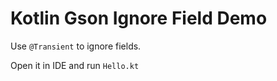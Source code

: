 Kotlin Gson Ignore Field Demo
=============================

Use `@Transient` to ignore fields.

Open it in IDE and run `Hello.kt`